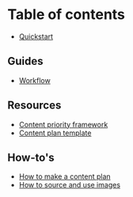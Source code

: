 # Table of contents

* [Quickstart](README.md)

## Guides

* [Workflow](workflow.md)
<!-- * [Content-plan workshop](content-plan-workshop.md)
 -->
## Resources

* [Content priority framework](content-priority-framework.md)
* [Content plan template](content_plan_template.md)

## How-to's

* [How to make a content plan](how-to-content-plan.md)
* [How to source and use images](how-to-images.md)


